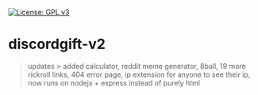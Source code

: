 [![License: GPL v3](https://img.shields.io/badge/License-GPL%20v3-blue.svg)](https://www.gnu.org/licenses/gpl-3.0)
# discordgift-v2
> updates > added calculator, reddit meme generator, 8ball, 19 more rickroll links, 404 error page, ip extension for anyone to see their ip, now runs on nodejs + express instead of purely html

